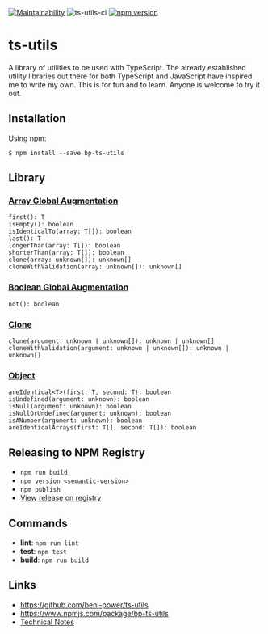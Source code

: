 [![Maintainability](https://api.codeclimate.com/v1/badges/0ca7640d58873389be60/maintainability)](https://codeclimate.com/github/benj-power/ts-utils/maintainability)
![ts-utils-ci](https://github.com/benj-power/ts-utils/workflows/ts-utils-ci/badge.svg)
[![npm version](https://badge.fury.io/js/bp-ts-utils.svg)](https://badge.fury.io/js/bp-ts-utils)


# ts-utils
A library of utilities to be used with TypeScript. The already established utility libraries out there for both TypeScript and JavaScript
have inspired me to write my own. This is for fun and to learn. Anyone is welcome to try it out. 
## Installation
Using npm:
```shell
$ npm install --save bp-ts-utils
```

## Library
### [Array Global Augmentation](src/array/array.global.augmentation.ts)
```
first(): T
isEmpty(): boolean
isIdenticalTo(array: T[]): boolean
last(): T
longerThan(array: T[]): boolean
shorterThan(array: T[]): boolean
clone(array: unknown[]): unknown[]
cloneWithValidation(array: unknown[]): unknown[]
```
### [Boolean Global Augmentation](src/boolean/boolean.global.augmentation.ts)
```
not(): boolean
```

### [Clone](src/clone/clone.util.ts)
```
clone(argument: unknown | unknown[]): unknown | unknown[]
cloneWithValidation(argument: unknown | unknown[]): unknown | unknown[]
```

### [Object](src/object/object.util.ts)
```
areIdentical<T>(first: T, second: T): boolean
isUndefined(argument: unknown): boolean
isNull(argument: unknown): boolean
isNullOrUndefined(argument: unknown): boolean
isANumber(argument: unknown): boolean
areIdenticalArrays(first: T[], second: T[]): boolean
```

## Releasing to NPM Registry
- `npm run build`
- `npm version <semantic-version>`
- `npm publish`
- [View release on registry](https://www.npmjs.com/package/bp-ts-utils?activeTab=versions)

## Commands
- **lint**: `npm run lint`
- **test**: `npm test`
- **build**: `npm run build`

## Links
- https://github.com/benj-power/ts-utils
- https://www.npmjs.com/package/bp-ts-utils
- [Technical Notes](TECH.md)
